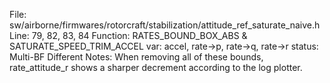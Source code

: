 File: sw/airborne/firmwares/rotorcraft/stabilization/attitude_ref_saturate_naive.h
Line: 79, 82, 83, 84
Function: RATES_BOUND_BOX_ABS & SATURATE_SPEED_TRIM_ACCEL
var: accel, rate->p, rate→q, rate->r
status: Multi-BF Different
Notes: When removing all of these bounds, rate_attitude_r shows a sharper decrement according to the log plotter.
